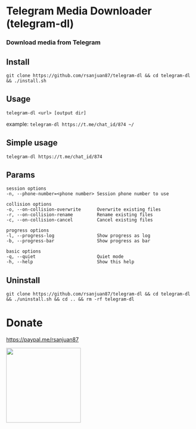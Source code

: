 # Telegram Media Downloader (telegram-dl)
### Download media from Telegram


## Install
`git clone https://github.com/rsanjuan87/telegram-dl && cd telegram-dl && ./install.sh`

## Usage
 `telegram-dl <url> [output dir]`
 
 example: 
`telegram-dl https://t.me/chat_id/874 ~/` 

## Simple usage
`telegram-dl https://t.me/chat_id/874`


## Params
    session options
    -n, --phone-number=<phone number> Session phone number to use

    collision options
    -o, --on-collision-overwrite      Overwrite existing files
    -r, --on-collision-rename         Rename existing files
    -c, --on-collision-cancel         Cancel existing files

    progress options
    -l, --progress-log                Show progress as log
    -b, --progress-bar                Show progress as bar

    basic options
    -q, --quiet                       Quiet mode
    -h, --help                        Show this help

## Uninstall
`git clone https://github.com/rsanjuan87/telegram-dl && cd telegram-dl && ./uninstall.sh && cd .. && rm -rf telegram-dl`

# Donate
https://paypal.me/rsanjuan87

<img src="https://github.com/rsanjuan87/telegram-dl/assets/25087943/9f283943-cc16-489c-81fd-44eacb2a673b" height="200"/>

